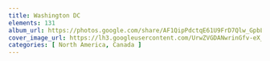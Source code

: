 ```yaml
---
title: Washington DC
elements: 131
album_url: https://photos.google.com/share/AF1QipPdctqE61U9FrD7Qlw_GpbLrOIqVhz2YPKerASBm3LLxV5cm6_afu2RfXrnnCMfnQ?key=eE9VWHhHaDdBekdSYXF6eUtId2RFbjM4X21tNzdn
cover_image_url: https://lh3.googleusercontent.com/UrwZVGDANwrinGfv-eX_CHOWXOK_UNdHO4Pd2v1D93h25CvDWYhBfpJ7jo-JzpWcilXbHRbdkXRd0ExjnIZqugJX-0zzxdovigCGwFs8-KygpQvET4ojlLHMMpZe1H8BsRfQHH1z_C12Ql4JPHEz6fth1cZl1ZlAJgWucA2w4B-2Od_7cHVRog4eWJpQVoKumGDR88N_oRkiVtcj6dKgnk-IEZ8WUo55Wh6-vnZXxn6yryvhzTvQbuWDcLDaQm2EZqMHiihDi6pKpr2FJWd7Yu92ISk5vWwqsJn9rqxt0LMgqqvWqZuiItthBASbHUst2tnZ1w1T0zx-jrt9vA4axYcbfDbhhSw1GDgD_g1LBYP9n1cQZT5ZRruXs8v-7snhz1NefDFNETJ1zF2MXPT4RycBAalxBp7l4y9PX4KxPUJC5JvmMjQd_d6CdwJ4WKVUG499u-9j9MKCT0k0nEtwL2wz8l5ySztegtkE-Un1vKP1s-gMfZTP8CG5Y7ZbRR0ECyJjxgXntPVzk5G3_UYvxbBYwwXnM0PQKDwaAjr65KCHLuT3y3ar6d5PCEU7IwxQNW-vU8lgv2Q2H87kdWTFnwPbjIAnaYSj-NuqIJXcEqRmNKCPLmcMyBRKjipB43CrBjkW_r9qOQlJ0d90jhzVjKiP=s195-p-k-no
categories: [ North America, Canada ]
---
```

